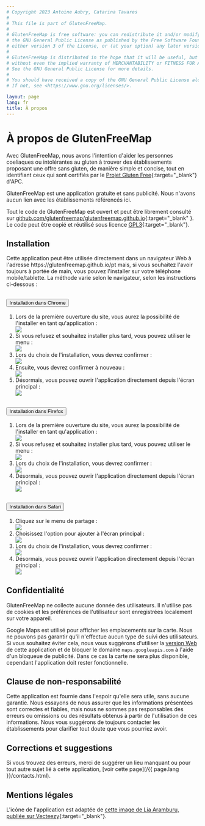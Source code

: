 ```yaml
---
# Copyright 2023 Antoine Aubry, Catarina Tavares
# 
# This file is part of GlutenFreeMap.
# 
# GlutenFreeMap is free software: you can redistribute it and/or modify it under the terms of
# the GNU General Public License as published by the Free Software Foundation,
# either version 3 of the License, or (at your option) any later version.
# 
# GlutenFreeMap is distributed in the hope that it will be useful, but WITHOUT ANY WARRANTY;
# without even the implied warranty of MERCHANTABILITY or FITNESS FOR A PARTICULAR PURPOSE.
# See the GNU General Public License for more details.
# 
# You should have received a copy of the GNU General Public License along with GlutenFreeMap.
# If not, see <https://www.gnu.org/licenses/>.

layout: page
lang: fr
title: À propos
---
```


# À propos de GlutenFreeMap

Avec GlutenFreeMap, nous avons l'intention d'aider les personnes coeliaques ou intolérantes au gluten à trouver des établissements proposant une offre sans gluten, de manière simple et concise, tout en identifiant ceux qui sont certifiés par le [Projet Gluten Free](https://www.celiacos.org.pt/como-certificar-o-seu-estabelecimento/){:target="_blank"} d'APC.

GlutenFreeMap est une application gratuite et sans publicité. Nous n'avons aucun lien avec les établissements référencés ici.

Tout le code de GlutenFreeMap est ouvert et peut être librement consulté sur [github.com/glutenfreemap/glutenfreemap.github.io](https://github.com/glutenfreemap/glutenfreemap.github.io){:target="_blank" }. Le code peut être copié et réutilisé sous licence [GPL3](https://www.gnu.org/licenses/gpl-3.0.html){:target="_blank"}.

<div class="browser-only">
    <h2>Installation</h2>
    <p>
        Cette application peut être utilisée directement dans un navigateur Web à l'adresse https://glutenfreemap.github.io/pt mais, si vous souhaitez l'avoir toujours à portée de main, vous pouvez l'installer sur votre téléphone mobile/tablette. La méthode varie selon le navigateur, selon les instructions ci-dessous :
    </p>
    <div class="accordion mb-4" id="tutorial">
        <div class="card">
            <div class="card-header" id="headingChrome">
                <h2 class="mb-0">
                    <button class="btn btn-link btn-block text-left" type="button" data-toggle="collapse"
                        data-target="#chromeInstructions" aria-expanded="true" aria-controls="chromeInstructions">
                        Installation dans Chrome
                    </button>
                </h2>
            </div>
            <div id="chromeInstructions" class="collapse" aria-labelledby="headingChrome" data-parent="#tutorial">
                <div class="card-body">
                    <ol class="tutorial row">
                        <li class="col-12 col-md-6 col-lg-4 d-flex flex-column my-2">
                            <div class="flex-grow-1">Lors de la première ouverture du site, vous aurez la possibilité de l'installer en tant qu'application :</div>
                            <div>
                                <a class="image-link" href="/assets/img/install/chrome-1.png" target="_blank">
                                    <img src="/assets/img/install/chrome-1.png" />
                                </a>
                            </div>
                        </li>
                        <li class="col-12 col-md-6 col-lg-4 d-flex flex-column my-2">
                            <div class="flex-grow-1">Si vous refusez et souhaitez installer plus tard, vous pouvez utiliser le menu :</div>
                            <div>
                                <a class="image-link" href="/assets/img/install/chrome-1b.png" target="_blank">
                                    <img src="/assets/img/install/chrome-1b.png" />
                                </a>
                            </div>
                        </li>
                        <li class="col-12 col-md-6 col-lg-4 d-flex flex-column my-2">
                            <div class="flex-grow-1">Lors du choix de l'installation, vous devrez confirmer :</div>
                            <div>
                                <a class="image-link" href="/assets/img/install/chrome-2.png" target="_blank">
                                    <img src="/assets/img/install/chrome-2.png" />
                                </a>
                            </div>
                        </li>
                        <li class="col-12 col-md-6 col-lg-4 d-flex flex-column my-2">
                            <div class="flex-grow-1">Ensuite, vous devrez confirmer à nouveau :</div>
                            <div>
                                <a class="image-link" href="/assets/img/install/chrome-3.png" target="_blank">
                                    <img src="/assets/img/install/chrome-3.png" />
                                </a>
                            </div>
                        </li>
                        <li class="col-12 col-md-6 col-lg-4 d-flex flex-column my-2">
                            <div class="flex-grow-1">Désormais, vous pouvez ouvrir l'application directement depuis l'écran principal :</div>
                            <div>
                                <a class="image-link" href="/assets/img/install/chrome-4.png" target="_blank">
                                    <img src="/assets/img/install/chrome-4.png" />
                                </a>
                            </div>
                        </li>
                    </ol>
                </div>
            </div>
        </div>
        <div class="card">
            <div class="card-header" id="headingFirefox">
                <h2 class="mb-0">
                    <button class="btn btn-link btn-block text-left collapsed" type="button" data-toggle="collapse"
                        data-target="#firefoxInstructions" aria-expanded="false" aria-controls="firefoxInstructions">
                        Installation dans Firefox
                    </button>
                </h2>
            </div>
            <div id="firefoxInstructions" class="collapse" aria-labelledby="headingFirefox" data-parent="#tutorial">
                <div class="card-body">
                    <ol class="tutorial row">
                        <li class="col-12 col-md-6 col-lg-4 d-flex flex-column my-2">
                            <div class="flex-grow-1">Lors de la première ouverture du site, vous aurez la possibilité de l'installer en tant qu'application :</div>
                            <div>
                                <a class="image-link" href="/assets/img/install/firefox-1.png" target="_blank">
                                    <img src="/assets/img/install/firefox-1.png" />
                                </a>
                            </div>
                        </li>
                        <li class="col-12 col-md-6 col-lg-4 d-flex flex-column my-2">
                            <div class="flex-grow-1">Si vous refusez et souhaitez installer plus tard, vous pouvez utiliser le menu :</div>
                            <div>
                                <a class="image-link" href="/assets/img/install/firefox-1b.png" target="_blank">
                                    <img src="/assets/img/install/firefox-1b.png" />
                                </a>
                            </div>
                        </li>
                        <li class="col-12 col-md-6 col-lg-4 d-flex flex-column my-2">
                            <div class="flex-grow-1">Lors du choix de l'installation, vous devrez confirmer :</div>
                            <div>
                                <a class="image-link" href="/assets/img/install/firefox-2.png" target="_blank">
                                    <img src="/assets/img/install/firefox-2.png" />
                                </a>
                            </div>
                        </li>
                        <li class="col-12 col-md-6 col-lg-4 d-flex flex-column my-2">
                            <div class="flex-grow-1">Désormais, vous pouvez ouvrir l'application directement depuis l'écran principal :</div>
                            <div>
                                <a class="image-link" href="/assets/img/install/firefox-3.png" target="_blank">
                                    <img src="/assets/img/install/firefox-3.png" />
                                </a>
                            </div>
                        </li>
                    </ol>
                </div>
            </div>
        </div>
        <div class="card">
            <div class="card-header" id="headingSafari">
                <h2 class="mb-0">
                    <button class="btn btn-link btn-block text-left collapsed" type="button" data-toggle="collapse"
                        data-target="#safariInstructions" aria-expanded="false" aria-controls="safariInstructions">
                        Installation dans Safari
                    </button>
                </h2>
            </div>
            <div id="safariInstructions" class="collapse" aria-labelledby="headingSafari" data-parent="#tutorial">
                <div class="card-body">
                    <ol class="tutorial row">
                        <li class="col-12 col-md-6 col-lg-4 d-flex flex-column my-2">
                            <div class="flex-grow-1">Cliquez sur le menu de partage :</div>
                            <div>
                                <a class="image-link" href="/assets/img/install/safari-1.png" target="_blank">
                                    <img src="/assets/img/install/safari-1.png" />
                                </a>
                            </div>
                        </li>
                        <li class="col-12 col-md-6 col-lg-4 d-flex flex-column my-2">
                            <div class="flex-grow-1">Choisissez l'option pour ajouter à l'écran principal :</div>
                            <div>
                                <a class="image-link" href="/assets/img/install/safari-2.png" target="_blank">
                                    <img src="/assets/img/install/safari-2.png" />
                                </a>
                            </div>
                        </li>
                        <li class="col-12 col-md-6 col-lg-4 d-flex flex-column my-2">
                            <div class="flex-grow-1">Lors du choix de l'installation, vous devrez confirmer :</div>
                            <div>
                                <a class="image-link" href="/assets/img/install/safari-3.png" target="_blank">
                                    <img src="/assets/img/install/safari-3.png" />
                                </a>
                            </div>
                        </li>
                        <li class="col-12 col-md-6 col-lg-4 d-flex flex-column my-2">
                            <div class="flex-grow-1">Désormais, vous pouvez ouvrir l'application directement depuis l'écran principal :</div>
                            <div>
                                <a class="image-link" href="/assets/img/install/safari-4.png" target="_blank">
                                    <img src="/assets/img/install/safari-4.png" />
                                </a>
                            </div>
                        </li>
                    </ol>
                </div>
            </div>
        </div>
    </div>
</div>

## Confidentialité

GlutenFreeMap ne collecte aucune donnée des utilisateurs. Il n'utilise pas de cookies et les préférences de l'utilisateur sont enregistrées localement sur votre appareil.

Google Maps est utilisé pour afficher les emplacements sur la carte. Nous ne pouvons pas garantir qu'il n'effectue aucun type de suivi des utilisateurs. Si vous souhaitez éviter cela, nous vous suggérons d'utiliser la [version Web](https://glutenfreemap.github.io/pt) de cette application et de bloquer le domaine `maps.googleapis.com` à l'aide d'un bloqueue de publicité. Dans ce cas la carte ne sera plus disponible, cependant l'application doit rester fonctionnelle.

## Clause de non-responsabilité

Cette application est fournie dans l'espoir qu'elle sera utile, sans aucune garantie. Nous essayons de nous assurer que les informations présentées sont correctes et fiables, mais nous ne sommes pas responsables des erreurs ou omissions ou des résultats obtenus à partir de l'utilisation de ces informations. Nous vous suggérons de toujours contacter les établissements pour clarifier tout doute que vous pourriez avoir.

## Corrections et suggestions

Si vous trouvez des erreurs, merci de suggérer un lieu manquant ou pour tout autre sujet lié à cette application, [voir cette page](/{{ page.lang }}/contacts.html).

## Mentions légales

L'icône de l'application est adaptée de [cette image de Lia Aramburu, publiée sur Vecteezy](https://www.vecteezy.com/vector-art/343969-gluten-free-icon){:target="_blank"}.
